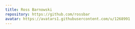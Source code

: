 ```yaml
---
title: Ross Barnowski
repository: https://github.com/rossbar
avatar: https://avatars1.githubusercontent.com/u/1268991
---
```

